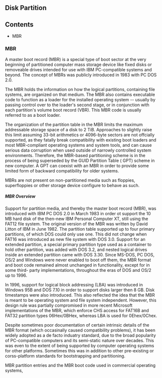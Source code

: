 Disk Partition
-----------------------------------------------------------

## Contents

  * MBR

### MBR

  A master boot record (MBR) is a special type of boot sector at the very
  beginning of partitioned computer mass storage device like fixed disks or
  removeable drives intended for use with IBM PC-compatible systems and 
  beyond. The concept of MBRs was publicly introduced in 1983 with PC DOS
  2.0.

  The MBR holds the information on how the logical partitions, containing
  file systems, are organized on that medium. The MBR also contains executable
  code to function as a loader for the installed operating system -- usually
  by passing control over to the loader's second stage, or in conjunction
  with each partition's volume boot record (VBR). This MBR code is usually
  referred to as a boot loader.

  The organization of the partition table in the MBR limits the maximum 
  addressable storage space of a disk to 2 TiB. Approaches to slightly raise
  this limit assuming 33-bit arithmetics or 4096-byte sectors are not
  offcially supported, as they fatally break compatibility with existing
  boot loaders and most MBR-compliant operating systems and system tools,
  and can cause serious data corruption when used outside of narrowly 
  controlled system environments. Therefore, the MBR-based partitioning
  scheme is in the process of being superseded by the GUID Partition Table (
  GPT) scheme in new computer. A GPT can coexist with an MBR in order to 
  provide some limited form of backward compatibility for older systems.

  MBRs are not present on non-partitioned media such as floppies,
  superfloppies or other storage device configure to behave as such.

##### MBR Overview

  Support for partition media, and thereby the master boot record (MBR), was
  introduced with IBM PC DOS 2.0 in March 1983 in order ot support the 10
  MB hard disk of the then-new IBM Personal Computer XT, still using the 
  FAT12 file system. The original version of the MBR was written by David
  Litton of IBM in June 1982. The partition table supported up to four
  primary partitions, of which DOS could only use one. This did not change
  when FAT16 was introduced as new file system with DOS 3.0. Support for an
  extended partition, a special primary partition type used as a container
  to hold other partition, was added with DOS 3.2, and nested logical drives
  inside an extended partition came with DOS 3.30. Since MS-DOS, PC DOS, OS/2
  and Windows were never enabled to boot off them, the MBR format and boot 
  code remained almost unchanged in functionality, except for in some third-
  party implementations, throughout the eras of DOS and OS/2 up to 1996.

  In 1996, support for logical block addressing (LBA) was introduced in 
  Windows 95B and DOS 7.10 in order to support disks larger then 8 GB. Disk
  timestamps were also introduced. This also reflected the idea that the MBR
  is meant to be operating system and file system independent. However, this
  design rule was partially compromised in more recent Microsoft
  implementations of the MBR, which enforce CHS access for FAT16B and FAT32
  partition types 06Hex/0BHex, whereas LBA is used for 0Ehex/0Chex.

  Despite sometimes poor documentation of certain intrinsic details of the 
  MBR format (which occasinally caused compatibility problems), it has been
  widely adopted as a de facto induatry standard, due to the broad popularity
  of PC-compatible computers and its semi-static nature over decades. This
  was even to the extent of being supported by computer operating systems
  for other platforms. Sometimes this was in addition to other pre-existing
  or corss-platform standards for bootstrapping and partitioning.

  MBR partition entries and the MBR boot code used in commercial operating
  systems,
  

